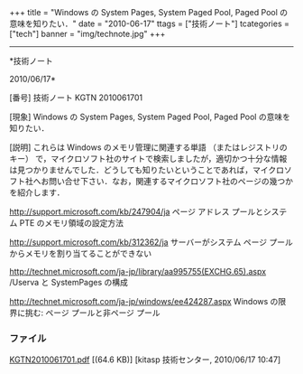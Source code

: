 ﻿+++
title = "Windows の System Pages, System Paged Pool, Paged Pool の意味を知りたい．"
date = "2010-06-17"
ttags = ["技術ノート"]
tcategories = ["tech"]
banner = "img/technote.jpg"
+++

-----------------------------------------------------------------------------------------------------------------------------

*技術ノート

2010/06/17*


[番号]
技術ノート KGTN 2010061701

[現象]
Windows の System Pages, System Paged Pool, Paged Pool
の意味を知りたい．

[説明]
これらは Windows のメモリ管理に関連する単語 （またはレジストリのキー）
で，マイクロソフト社のサイトで検索しましたが，適切かつ十分な情報は見つかりませんでした．どうしても知りたいということであれば，マイクロソフト社へお問い合せ下さい．なお，関連するマイクロソフト社のページの幾つかを紹介します．

<http://support.microsoft.com/kb/247904/ja>
ページ アドレス プールとシステム PTE のメモリ領域の設定方法

<http://support.microsoft.com/kb/312362/ja>
サーバーがシステム ページ プールからメモリを割り当てることができない

<http://technet.microsoft.com/ja-jp/library/aa995755(EXCHG.65).aspx>
/Userva と SystemPages の構成

<http://technet.microsoft.com/ja-jp/windows/ee424287.aspx>
Windows の限界に挑む: ページ プールと非ページ プール


### ファイル

 
 


[KGTN2010061701.pdf](http://techreport.kitasp.net/attachments/download/200/KGTN2010061701.pdf)
 [(64.6 KB)] [kitasp 技術センター, 2010/06/17
10:47]


 


 

